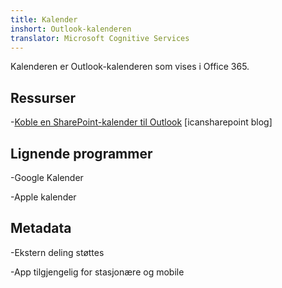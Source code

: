 ```yaml
---
title: Kalender
inshort: Outlook-kalenderen
translator: Microsoft Cognitive Services
---
```


Kalenderen er Outlook-kalenderen som vises i Office 365.

Ressurser
---------

-[Koble en SharePoint-kalender til
    Outlook](http://icsh.pt/SPandOutlook) \[icansharepoint blog\]

Lignende programmer
--------------------

-Google Kalender

-Apple kalender

Metadata
--------

-Ekstern deling støttes

-App tilgjengelig for stasjonære og mobile


